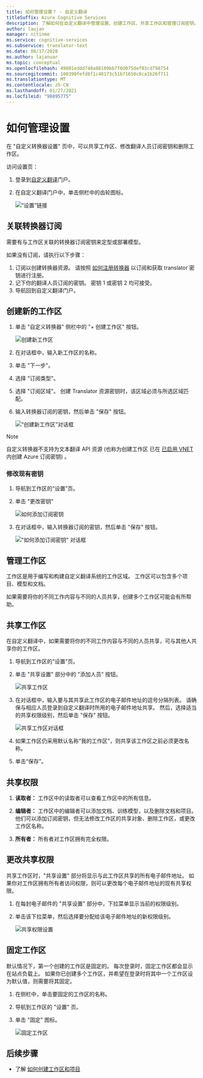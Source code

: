 ```yaml
---
title: 如何管理设置？ - 自定义翻译
titleSuffix: Azure Cognitive Services
description: 了解如何在自定义翻译中管理设置、创建工作区、共享工作区和管理订阅密钥。
author: laujan
manager: nitinme
ms.service: cognitive-services
ms.subservice: translator-text
ms.date: 08/17/2020
ms.author: lajanuar
ms.topic: conceptual
ms.openlocfilehash: 49801eddd748a88109bb7f6d075def03cd798754
ms.sourcegitcommit: 100390fefd8f1c48173c51b71650c8ca1b26f711
ms.translationtype: MT
ms.contentlocale: zh-CN
ms.lasthandoff: 01/27/2021
ms.locfileid: "98895775"
---
```

# <a name="how-to-manage-settings"></a>如何管理设置

在 "自定义转换器设置" 页中，可以共享工作区、修改翻译人员订阅密钥和删除工作区。

访问设置页：

1. 登录到[自定义翻译](https://portal.customtranslator.azure.ai/)门户。
2. 在自定义翻译门户中，单击侧栏中的齿轮图标。

    ![“设置”链接](media/how-to/how-to-settings.png)

## <a name="associating-translator-subscription"></a>关联转换器订阅

需要有与工作区关联的转换器订阅密钥来定型或部署模型。

如果没有订阅，请执行以下步骤：

1. 订阅以创建转换器资源。 请按照 [如何注册转换器](../translator-how-to-signup.md) 以订阅和获取 translator 密钥进行注册。
2. 记下你的翻译人员订阅的密钥。 密钥 1 或密钥 2 均可接受。
3. 导航回到自定义翻译门户。

## <a name="create-a-new-workspace"></a>创建新的工作区

1. 单击 "自定义转换器" 侧栏中的 "+ 创建工作区" 按钮。

    ![创建新工作区](media/how-to/create-new-workspace.png)

2. 在对话框中，输入新工作区的名称。
3. 单击 "下一步"。
4. 选择 "订阅类型"。
5. 选择 "订阅区域"。 创建 Translator 资源密钥时，该区域必须与所选区域匹配。
6. 输入转换器订阅的密钥，然后单击 "保存" 按钮。

    ![“创建新工作区”对话框](media/how-to/create-new-workspace-dialog.png)

>[!Note]
>自定义转换器不支持为文本翻译 API 资源 (也称为创建工作区 已在 [已启用 VNET](../../../api-management/api-management-using-with-vnet.md)内创建 Azure 订阅密钥) 。

### <a name="modify-existing-key"></a>修改现有密钥

1. 导航到工作区的“设置”页。
2. 单击 "更改密钥"

    ![如何添加订阅密钥](media/how-to/how-to-add-subscription-key.png)

3. 在对话框中，输入转换器订阅的密钥，然后单击 "保存" 按钮。

    !["如何添加订阅密钥" 对话框](media/how-to/how-to-add-subscription-key-dialog.png)

## <a name="manage-your-workspace"></a>管理工作区

工作区是用于编写和构建自定义翻译系统的工作区域。 工作区可以包含多个项目、模型和文档。

如果需要将你的不同工作内容与不同的人员共享，创建多个工作区可能会有所帮助。

## <a name="share-your-workspace"></a>共享工作区

在自定义翻译中，如果需要将你的不同工作内容与不同的人员共享，可与其他人共享你的工作区。

1. 导航到工作区的“设置”页。
2. 单击 "共享设置" 部分中的 "添加人员" 按钮。

    ![共享工作区](media/how-to/share-workspace.png)

3. 在对话框中，输入要与其共享此工作区的电子邮件地址的逗号分隔列表。 请确保与相应人员登录到自定义翻译时所用的电子邮件地址共享。 然后，选择适当的共享权限级别，然后单击 "保存" 按钮。

    ![共享工作区对话框](media/how-to/share-workspace-dialog.png)

4. 如果工作区仍采用默认名称“我的工作区”，则共享该工作区之前必须更改名称。
5. 单击“保存”。

## <a name="sharing-permissions"></a>共享权限

1. **读取者：** 工作区中的读取者可以查看工作区中的所有信息。

2. **编辑者：** 工作区中的编辑者可以添加文档、训练模型，以及删除文档和项目。 他们可以添加订阅密钥，但无法修改工作区的共享对象、删除工作区，或更改工作区名称。

3. **所有者：** 所有者对工作区拥有完全权限。

## <a name="change-sharing-permission"></a>更改共享权限

共享工作区时，"共享设置" 部分将显示与此工作区共享的所有电子邮件地址。 如果你对工作区拥有所有者访问权限，则可以更改每个电子邮件地址的现有共享权限。

1. 在每封电子邮件的 "共享设置" 部分中，下拉菜单显示当前的权限级别。

2. 单击该下拉菜单，然后选择要分配给该电子邮件地址的新权限级别。

    ![共享权限设置](media/how-to/sharing-permission-settings.png)

## <a name="pin-your-workspace"></a>固定工作区

默认情况下，第一个创建的工作区是固定的。 每次登录时，固定工作区都会显示在站点负载上。 如果你已创建多个工作区，并希望在登录时将其中一个工作区设为默认值，则需要将其固定。

1. 在侧栏中，单击要固定的工作区的名称。
2. 导航到工作区的 "设置" 页。
3. 单击 "固定" 图标。

    ![固定工作区](media/how-to/how-to-pin-workspace.png)

## <a name="next-steps"></a>后续步骤

- 了解 [如何创建工作区和项目](workspace-and-project.md)